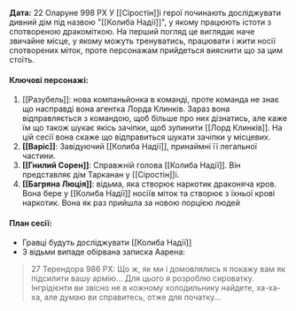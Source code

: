 **Дата:** 22 Оларуне 998 РХ
У [[Сіростін]]і герої починають досліджувати дивний дім під назвою "[[Колиба Надії]]", у якому працюють істоти з спотвореною дракоміткою. На перший погляд це виглядає наче звичайне місце, у якому можуть тренуватись, працювати і жити носії спотворених міток, проте персонажам прийдеться вияснити що за цим стоїть.

#### **Ключові персонажі:**
1. [[Разубель]]: нова компаньйонка в команді, проте команда не знає що насправді вона агентка Лорда Клинків. Зараз вона відправляється з командою, щоб більше про них дізнатись, але каже їм що також шукає якісь зачіпки, щоб зупинити [[Лорд Клинків]]. На цій сесії вона скаже що відправиться шукати зачіпки у місцевих.
3. **[[Варіс]]**: Завідуючий [[Колиба Надії]], принаймні її легальної частини.
4. **[[Гнилий Сорен]]**: Справжній голова [[Колиба Надії]]. Він представляє дім Тарканан у [[Сіростін]]і. 
5. **[[Багряна Люція]]**: відьма, яка створює наркотик драконяча кров. Вона бере у [[Колиба Надії]] носіїв міток та створює з їхньої крові наркотик. Вона як раз прийшла за новою порцією людей
#### **План сесії:**
- Гравці будуть досліджувати [[Колиба Надії]]
- З відьми випаде обірвана записка Аарена: 
>   27 Терендора 986 РХ: Що ж, як ми і домовлялись я покажу вам як підсилити вашу армію... Для цього я розроблю сироватку. Інгрідієнти ви звісно не в кожному холодильнику найдете, ха-ха-ха, але думаю ви справитесь, отже для початку...